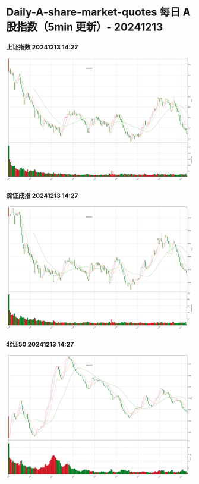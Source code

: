 
# Daily-A-share-market-quotes 每日 A 股指数（5min 更新）- 20241213

### 上证指数 20241213 14:27
![](./fig/2024/12/20241213-sh000001.png)

### 深证成指 20241213 14:27
![](./fig/2024/12/20241213-sz399001.png)

### 北证50 20241213 14:27
![](./fig/2024/12/20241213-bj899050.png)

